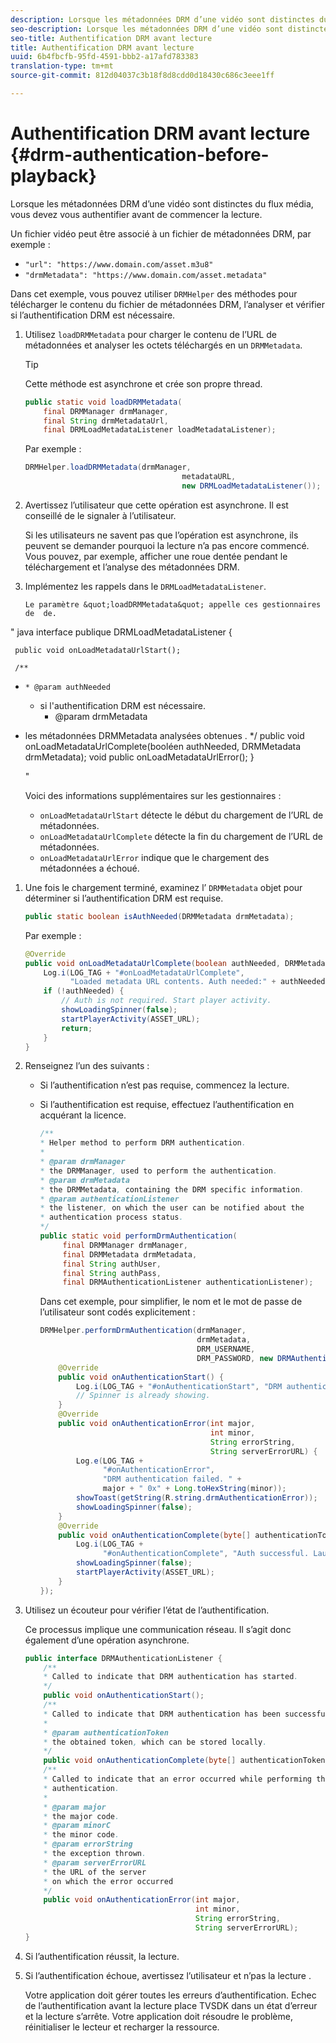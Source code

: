 ```yaml
---
description: Lorsque les métadonnées DRM d’une vidéo sont distinctes du flux média, vous devez vous authentifier avant de commencer la lecture.
seo-description: Lorsque les métadonnées DRM d’une vidéo sont distinctes du flux média, vous devez vous authentifier avant de commencer la lecture.
seo-title: Authentification DRM avant lecture
title: Authentification DRM avant lecture
uuid: 6b4fbcfb-95fd-4591-bbb2-a17afd783383
translation-type: tm+mt
source-git-commit: 812d04037c3b18f8d8cdd0d18430c686c3eee1ff

---
```



# Authentification DRM avant lecture {#drm-authentication-before-playback}

Lorsque les métadonnées DRM d’une vidéo sont distinctes du flux média, vous devez vous authentifier avant de commencer la lecture.

Un fichier vidéo peut être associé à un fichier de métadonnées DRM, par exemple :

* `"url": "https://www.domain.com/asset.m3u8"`
* `"drmMetadata": "https://www.domain.com/asset.metadata"`

Dans cet exemple, vous pouvez utiliser `DRMHelper` des méthodes pour télécharger le contenu du fichier de métadonnées DRM, l’analyser et vérifier si l’authentification DRM est nécessaire.

1. Utilisez `loadDRMMetadata` pour charger le contenu de l’URL de métadonnées et analyser les octets téléchargés en un `DRMMetadata`.

   >[!TIP]
   >
   >Cette méthode est asynchrone et crée son propre thread.

   ```java
   public static void loadDRMMetadata( 
       final DRMManager drmManager, 
       final String drmMetadataUrl,  
       final DRMLoadMetadataListener loadMetadataListener); 
   ```

   Par exemple :

   ```java
   DRMHelper.loadDRMMetadata(drmManager,  
                                      metadataURL,  
                                      new DRMLoadMetadataListener());
   ```

1. Avertissez l’utilisateur que cette opération est asynchrone. Il est conseillé de le signaler à l’utilisateur.

   Si les utilisateurs ne savent pas que l’opération est asynchrone, ils peuvent se demander pourquoi la lecture n’a pas encore commencé. Vous pouvez, par exemple, afficher une roue dentée pendant le téléchargement et l’analyse des métadonnées DRM.

1. Implémentez les rappels dans le `DRMLoadMetadataListener`.

       Le paramètre &quot;loadDRMMetadata&quot; appelle ces gestionnaires de  de.
       
 &quot;     java
 interface     publique DRMLoadMetadataListener {
     
     public void onLoadMetadataUrlStart();
       
     /**
 *     * @param authNeeded
     * si l&#39;authentification DRM est nécessaire.
       * @param drmMetadata
 * les métadonnées DRMMetadata analysées obtenues     .    */
     public void onLoadMetadataUrlComplete(booléen authNeeded, DRMMetadata drmMetadata);
   void     public onLoadMetadataUrlError();
       }
     
     &quot;
     
     Voici des informations supplémentaires sur les gestionnaires :
   
   * `onLoadMetadataUrlStart` détecte le début du chargement de l’URL de métadonnées.
   * `onLoadMetadataUrlComplete` détecte la fin du chargement de l’URL de métadonnées.
   * `onLoadMetadataUrlError` indique que le chargement des métadonnées a échoué.

1. Une fois le chargement terminé, examinez l’ `DRMMetadata` objet pour déterminer si l’authentification DRM est requise.

   ```java
   public static boolean isAuthNeeded(DRMMetadata drmMetadata);
   ```

   Par exemple :

   ```java
   @Override 
   public void onLoadMetadataUrlComplete(boolean authNeeded, DRMMetadata drmMetadata) {  
       Log.i(LOG_TAG + "#onLoadMetadataUrlComplete",  
             "Loaded metadata URL contents. Auth needed:" + authNeeded + "."); 
       if (!authNeeded) { 
           // Auth is not required. Start player activity.     
           showLoadingSpinner(false);     
           startPlayerActivity(ASSET_URL); 
           return; 
       } 
   } 
   ```

1. Renseignez l’un des  suivants :

   * Si l’authentification n’est pas requise, commencez la lecture.
   * Si l’authentification est requise, effectuez l’authentification en acquérant la licence.

      ```java
      /** 
      * Helper method to perform DRM authentication. 
      * 
      * @param drmManager 
      * the DRMManager, used to perform the authentication. 
      * @param drmMetadata 
      * the DRMMetadata, containing the DRM specific information. 
      * @param authenticationListener 
      * the listener, on which the user can be notified about the 
      * authentication process status. 
      */ 
      public static void performDrmAuthentication( 
           final DRMManager drmManager,  
           final DRMMetadata drmMetadata, 
           final String authUser,  
           final String authPass,  
           final DRMAuthenticationListener authenticationListener);
      ```

      Dans cet exemple, pour simplifier, le nom et le mot de passe de l’utilisateur sont codés explicitement :

      ```java
      DRMHelper.performDrmAuthentication(drmManager,  
                                         drmMetadata,  
                                         DRM_USERNAME,  
                                         DRM_PASSWORD, new DRMAuthenticationListener() { 
          @Override 
          public void onAuthenticationStart() { 
              Log.i(LOG_TAG + "#onAuthenticationStart", "DRM authentication started."); 
              // Spinner is already showing. 
          } 
          @Override 
          public void onAuthenticationError(int major,  
                                            int minor,  
                                            String errorString,  
                                            String serverErrorURL) { 
              Log.e(LOG_TAG +  
                    "#onAuthenticationError",  
                    "DRM authentication failed. " +  
                    major + " 0x" + Long.toHexString(minor)); 
              showToast(getString(R.string.drmAuthenticationError));   
              showLoadingSpinner(false); 
          } 
          @Override 
          public void onAuthenticationComplete(byte[] authenticationToken) { 
              Log.i(LOG_TAG +  
                    "#onAuthenticationComplete", "Auth successful. Launching content."); 
              showLoadingSpinner(false); 
              startPlayerActivity(ASSET_URL); 
          } 
      }); 
      ```

1. Utilisez un écouteur  pour vérifier l’état de l’authentification.

   Ce processus implique une communication réseau. Il s’agit donc également d’une opération asynchrone.

   ```java
   public interface DRMAuthenticationListener { 
       /** 
       * Called to indicate that DRM authentication has started. 
       */ 
       public void onAuthenticationStart(); 
       /** 
       * Called to indicate that DRM authentication has been successful. 
       * 
       * @param authenticationToken 
       * the obtained token, which can be stored locally. 
       */ 
       public void onAuthenticationComplete(byte[] authenticationToken); 
       /** 
       * Called to indicate that an error occurred while performing the DRM 
       * authentication. 
       * 
       * @param major 
       * the major code. 
       * @param minorC 
       * the minor code. 
       * @param errorString 
       * the exception thrown. 
       * @param serverErrorURL 
       * the URL of the server  
       * on which the error occurred 
       */ 
       public void onAuthenticationError(int major,  
                                         int minor,  
                                         String errorString,  
                                         String serverErrorURL); 
   } 
   ```

1. Si l’authentification réussit, la lecture.
1. Si l’authentification échoue, avertissez l’utilisateur et n’pas la lecture .

   Votre application doit gérer toutes les erreurs d’authentification. Echec de l’authentification avant la lecture place TVSDK dans un état d’erreur et la lecture s’arrête. Votre application doit résoudre le problème, réinitialiser le lecteur et recharger la ressource.
